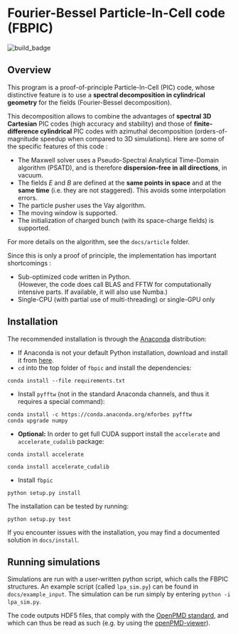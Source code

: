 Fourier-Bessel Particle-In-Cell code (FBPIC)
=============================

![build_badge](https://img.shields.io/shippable/5686afb51895ca44746736e6.svg)

Overview
--------

This program is a proof-of-principle Particle-In-Cell (PIC) code,
whose distinctive feature is to use a **spectral decomposition in
cylindrical geometry** for the fields (Fourier-Bessel
decomposition). 

This decomposition allows to combine the advantages of
**spectral 3D Cartesian** PIC codes (high accuracy and stability) and
those of **finite-difference cylindrical** PIC codes with azimuthal
decomposition (orders-of-magnitude speedup when compared to 3D simulations).
Here are some of the specific features of this code :  

* The Maxwell solver uses a Pseudo-Spectral Analytical Time-Domain
  algorithm (PSATD), and is therefore **dispersion-free in all
  directions**, in vacuum.
* The fields *E* and *B* are defined at the **same points in space** and at
  the **same time** (i.e. they are not staggered). This avoids some
  interpolation errors.
* The particle pusher uses the Vay algorithm.
* The moving window is supported.
* The initialization of charged bunch (with its space-charge fields)
  is supported.

For more details on the algorithm, see the `docs/article` folder.

Since this is only a proof of principle, the implementation has
important shortcomings :

* Sub-optimized code written in Python.   
(However, the code does call BLAS and FFTW for computationally intensive parts. 
If available, it will also use Numba.)
* Single-CPU (with partial use of multi-threading) or single-GPU only  

Installation
---------

The recommended installation is through the
[Anaconda](https://www.continuum.io/why-anaconda) distribution:

- If Anaconda is not your default Python installation, download and install it from
  [here](https://www.continuum.io/downloads).
- `cd` into the top folder of `fbpic` and install the dependencies:  
```
conda install --file requirements.txt
```
- Install `pyfftw` (not in the standard Anaconda channels, and thus it
requires a special command):  
```
conda install -c https://conda.anaconda.org/mforbes pyfftw
conda upgrade numpy
```
- **Optional:** In order to get full CUDA support install the `accelerate` and `accelerate_cudalib` package:
```
conda install accelerate
```
```
conda install accelerate_cudalib
```
- Install `fbpic`  
```
python setup.py install
```

The installation can be tested by running:
```
python setup.py test
```

If you encounter issues with the installation, you may find a
documented solution in `docs/install`.

Running simulations
----------------

Simulations are run with a user-written python script, which calls the
FBPIC structures. An example script (called `lpa_sim.py`) can be found in
`docs/example_input`. The simulation can be run simply by entering
`python -i lpa_sim.py`.

The code outputs HDF5 files, that comply with the
[OpenPMD standard](http://www.openpmd.org/#/start),
 and which can thus be read as such (e.g. by using the [openPMD-viewer](https://github.com/openPMD/openPMD-viewer)).
